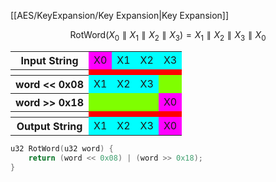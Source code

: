 
[[AES/KeyExpansion/Key Expansion|Key Expansion]]

$$
\text{RotWord}(X_0\parallel X_1\parallel X_2\parallel X_3)=X_1\parallel X_2\parallel X_3\parallel X_0
$$

<div class="centered-content">
    <table style="margin: auto;">
	    <tr>
			<th>Input String</th>
	        <td style="background-color:magenta">X0</td>
	        <td style="background-color:cyan">X1</td>
	        <td style="background-color:cyan">X2</td>
	        <td style="background-color:cyan">X3</td>
	    </tr>
	    <tr>
		    <th></th>
	        <td style="background-color:red"></td>
	        <td style="background-color:red"></td>
	        <td style="background-color:red"></td>
	        <td style="background-color:red"></td>
	    </tr>
	    <tr>
			<th>word << 0x08</th>
	        <td style="background-color:cyan">X1</td>
	        <td style="background-color:cyan">X2</td>
	        <td style="background-color:cyan">X3</td>
	        <td style="background-color:chartreuse"></td>
	    </tr>
	    <tr>
		    <th>word >> 0x18 </th>
	        <td style="background-color:chartreuse"></td>
	        <td style="background-color:chartreuse"></td>
	        <td style="background-color:chartreuse"></td>
	        <td style="background-color:magenta">X0</td>
	    </tr>
	    <tr>
		    <th></th>
	        <td style="background-color:red"></td>
	        <td style="background-color:red"></td>
	        <td style="background-color:red"></td>
	        <td style="background-color:red"></td>
	    </tr>
	    <tr>
		    <th>Output String</th>
	        <td style="background-color:cyan">X1</td>
	        <td style="background-color:cyan">X2</td>
	        <td style="background-color:cyan">X3</td>
	        <td style="background-color:magenta">X0</td>
	    </tr>
	</table>
</div>


```c
u32 RotWord(u32 word) {
	return (word << 0x08) | (word >> 0x18);
}
```


